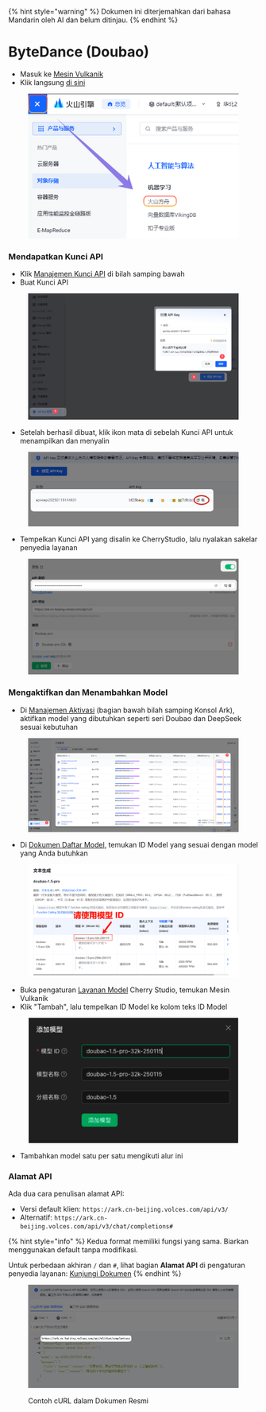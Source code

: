 
{% hint style="warning" %}
Dokumen ini diterjemahkan dari bahasa Mandarin oleh AI dan belum ditinjau.
{% endhint %}

# ByteDance (Doubao)

*   Masuk ke [Mesin Vulkanik](https://console.volcengine.com/)
*   Klik langsung [di sini](https://console.volcengine.com/ark/region:ark+cn-beijing/openManagement?LLM=%7B%7D)

<figure><img src="../../.gitbook/assets/image (1) (1) (2).png" alt=""><figcaption></figcaption></figure>

### Mendapatkan Kunci API

*   Klik [Manajemen Kunci API](https://console.volcengine.com/ark/region:ark+cn-beijing/apiKey) di bilah samping bawah
*   Buat Kunci API

<figure><img src="../../.gitbook/assets/image (6) (2).png" alt=""><figcaption></figcaption></figure>

*   Setelah berhasil dibuat, klik ikon mata di sebelah Kunci API untuk menampilkan dan menyalin

<figure><img src="../../.gitbook/assets/image (7) (2).png" alt=""><figcaption></figcaption></figure>

*   Tempelkan Kunci API yang disalin ke CherryStudio, lalu nyalakan sakelar penyedia layanan

<figure><img src="../../.gitbook/assets/image (8) (2).png" alt=""><figcaption></figcaption></figure>

### Mengaktifkan dan Menambahkan Model

*   Di [Manajemen Aktivasi](https://console.volcengine.com/ark/region:ark+cn-beijing/openManagement?LLM=%7B%7D\&OpenTokenDrawer=false) (bagian bawah bilah samping Konsol Ark), aktifkan model yang dibutuhkan seperti seri Doubao dan DeepSeek sesuai kebutuhan

<figure><img src="../../.gitbook/assets/image (1) (1) (2) (1).png" alt=""><figcaption></figcaption></figure>

*   Di [Dokumen Daftar Model](https://www.volcengine.com/docs/82379/1330310#%E6%96%87%E6%9C%AC%E7%94%9F%E6%88%90), temukan ID Model yang sesuai dengan model yang Anda butuhkan

<figure><img src="../../.gitbook/assets/火山引擎_模型ID.png" alt="Contoh Daftar ID Model Mesin Vulkanik"><figcaption></figcaption></figure>

*   Buka pengaturan [Layanan Model](../../cherrystudio/preview/settings/providers.md) Cherry Studio, temukan Mesin Vulkanik
*   Klik "Tambah", lalu tempelkan ID Model ke kolom teks ID Model

<figure><img src="../../.gitbook/assets/volc_ark_01.png" alt=""><figcaption></figcaption></figure>

*   Tambahkan model satu per satu mengikuti alur ini

### Alamat API

Ada dua cara penulisan alamat API:
*   Versi default klien: `https://ark.cn-beijing.volces.com/api/v3/`
*   Alternatif: `https://ark.cn-beijing.volces.com/api/v3/chat/completions#`

{% hint style="info" %}
Kedua format memiliki fungsi yang sama. Biarkan menggunakan default tanpa modifikasi.

Untuk perbedaan akhiran `/` dan `#`, lihat bagian **Alamat API** di pengaturan penyedia layanan: [Kunjungi Dokumen](../../cherrystudio/preview/settings/providers.md#api-di-zhi)
{% endhint %}

<figure><img src="../../.gitbook/assets/image (3) (2).png" alt=""><figcaption><p>Contoh cURL dalam Dokumen Resmi</p></figcaption></figure>